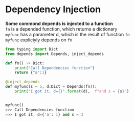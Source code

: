 # Dependency Injection


**Some commond depends is injected to a function**        
`fn` is a depended function, which returns a dictionary    
`myfunc` has a parameter d, which is the result of function `fn`     
`myfunc` expliciyly depends on `fn`    

```python
from typing import Dict
from depends import Depends, inject_depends

def fn() -> Dict:
    print("Call Dependencies function")
    return {"a":1}

@inject_depends
def myfunc(s = 5, d:Dict = Depends(fn)):
    print("I got it, d={}".format(d),  f"and s = {s}")


myfunc()
>>> Call Dependencies function
>>> I got it, d={'a': 1} and s = 3
```